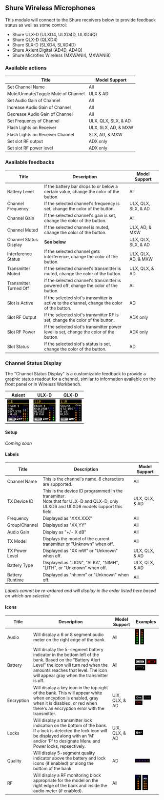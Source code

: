 ## Shure Wireless Microphones

This module will connect to the Shure receivers below to provide feedback status as well as some control:
* Shure ULX-D (ULXD4, ULXD4D, ULXD4Q)
* Shure QLX-D (QLXD4)
* Shure SLX-D (SLXD4, SLXD4D)
* Shure Axient Digital (AD4D, AD4Q)
* Shure Microflex Wireless (MXWANI4, MXWANI8)

### Available actions
Title | Model Support
--- | ---
Set Channel Name | All
Mute/Unmute/Toggle Mute of Channel | ULX & AD
Set Audio Gain of Channel | All
Increase Audio Gain of Channel | All
Decrease Audio Gain of Channel | All
Set Frequency of Channel | ULX, QLX, SLX, & AD
Flash Lights on Receiver | ULX, SLX, AD, & MXW
Flash Lights on Receiver Channel | SLX, AD, & MXW
Set slot RF output | ADX only
Set slot RF power level | ADX only

### Available feedbacks
Title | Description | Model Support
--- | --- | ---
Battery Level | If the battery bar drops to or below a certain value, change the color of the button. | All
Channel Frequency | If the selected channel\'s frequency is set, change the color of the button. | ULX, QLX, SLX, & AD
Channel Gain | If the selected channel\'s gain is set, change the color of the button. | All
Channel Muted | If the selected channel is muted, change the color of the button. | ULX, AD, & MXW
Channel Status Display | **See below** | ULX, QLX, SLX, & AD
Interference Status | If the selected channel gets interference, change the color of the button. | ULX, QLX, AD, & MXW
Transmitter Muted | If the selected channel\'s transmitter is muted, change the color of the button. | ULX, QLX, & AD
Transmitter Turned Off | If the selected channel\'s transmitter is powered off, change the color of the button. | All
Slot is Active | If the selected slot\'s transmitter is active to the channel, change the color of the button. | AD
Slot RF Output | If the selected slot\'s transmitter RF is set, change the color of the button. | ADX only
Slot RF Power | If the selected slot\'s transmitter power level is set, change the color of the button. | ADX only
Slot Status | If the selected slot\'s status is set, change the color of the button. | AD

### Channel Status Display
The "Channel Status Display" is a customizable feedback to provide a graphic status readout for a channel, similar to information available on the front panel or in Wireless Workbench.

Axient | ULX-D | QLX-D
--- | --- | ---
![AD example](icons/example-ad.png) | ![ULX example](icons/example-ulx.png) | ![QLX example](icons/example-qlx.png)

#### Setup
*Coming soon*

#### Labels
Title | Description | Model Support
--- | --- | ---
Channel Name | This is the channel's name.  8 characters are supported. | All
TX Device ID | This is the device ID programmed in the transmitter.<br />Note that for ULX-D and QLX-D, only ULXD6 and ULXD8 models support this field. | ULX, QLX, & AD
Frequency | Displayed as "XXX.XXX" | All
Group/Channel | Displayed as "XX,YY" | All
Audio Gain | Display as "+/- X dB" | All
TX Model | Displays the model of the current transmitter or "Unknown" when off. | All
TX Power Level | Displayed as "XX mW" or "Unknown" when off. | ULX, QLX, & AD
Battery Type | Displayed as "LION", "ALKA", "NIMH", "LITH", or "Unknown" when off. | ULX, QLX, & AD
Battery Runtime | Displayed as "hh:mm" or "Unknown" when off. | All

*Labels cannot be re-ordered and will display in the order listed here based on which are selected.*

#### Icons
Title | Description | Model Support | Examples
--- | --- | --- | ---
Audio | Will display a 6 or 8 segment audio meter on the right edge of the bank. | All | ![ULX audio example](icons/example-ulx-audio.png) ![AD audio example](icons/example-ad-audio.png)
Battery | Will display the 5-segment battery indicator in the bottom left of the bank.  Based on the "Battery Alert Level" the icon will turn red when the amounts reaches that level.  The icon will appear gray when the transmitter is off. | All | ![Full battery example](icons/example-battery-1.png) ![Low battery example](icons/example-battery-2.png) ![Transmitter off battery example](icons/example-battery-3.png)
Encryption | Will display a key icon in the top right of the bank.  This will appear white when encyption is enabled, gray when it is disabled, or red when there's an encryption error with the transmitter. | UlX, QLX, & AD | ![Encryption on example](icons/example-encryption-1.png) ![Encryption off example](icons/example-encryption-3.png) ![Encryption error example](icons/example-encryption-2.png)
Locks | Will display a transmitter lock indication on the bottom of the bank.  If a lock is detected the lock icon will be displayed along with an 'M' and/or 'P' to designate Menu and Power locks, repsectively. | UlX, QLX, & AD | ![Locks example](icons/example-locks.png)
Quality | Will display 5-segment quality indicator above the battery and lock icons (if enabled) or along the bottom of the bank. | AD | ![Quality example](icons/example-ad-quality.png)
RF | Will display a RF monitoring block appropriate for the model on the right edge of the bank and inside the audio meter (if enabled). | All | ![ULX rf example](icons/example-ulx-rf.png) ![AD rf example](icons/example-ad-rf.png)
